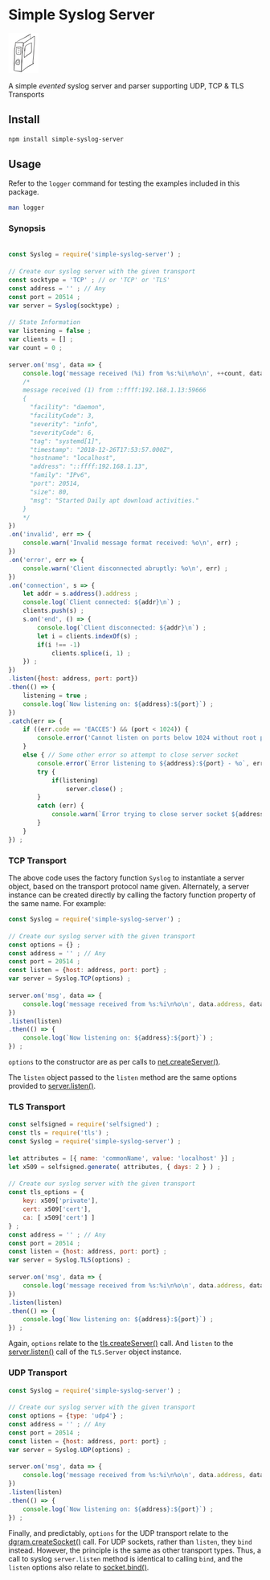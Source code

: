 # Simple Syslog Server

[![Simple Syslog Server](syslog-sml.png)](https://pixabay.com/photo-3685581/)

A simple _evented_ syslog server and parser supporting UDP, TCP & TLS Transports

## Install

```sh
npm install simple-syslog-server
```

## Usage

Refer to the `logger` command for testing the examples included in this package.

```bash
man logger
```

### Synopsis
```js

const Syslog = require('simple-syslog-server') ;

// Create our syslog server with the given transport
const socktype = 'TCP' ; // or 'TCP' or 'TLS'
const address = '' ; // Any
const port = 20514 ;
var server = Syslog(socktype) ;

// State Information
var listening = false ;
var clients = [] ;
var count = 0 ;

server.on('msg', data => {
	console.log('message received (%i) from %s:%i\n%o\n', ++count, data.address, data.port, data) ;
	/*
	message received (1) from ::ffff:192.168.1.13:59666
	{
	  "facility": "daemon",
	  "facilityCode": 3,
	  "severity": "info",
	  "severityCode": 6,
	  "tag": "systemd[1]",
	  "timestamp": "2018-12-26T17:53:57.000Z",
	  "hostname": "localhost",
	  "address": "::ffff:192.168.1.13",
	  "family": "IPv6",
	  "port": 20514,
	  "size": 80,
	  "msg": "Started Daily apt download activities."
	}	
	*/
})
.on('invalid', err => {
	console.warn('Invalid message format received: %o\n', err) ;
})
.on('error', err => {
	console.warn('Client disconnected abruptly: %o\n', err) ;
})
.on('connection', s => {
	let addr = s.address().address ;
	console.log(`Client connected: ${addr}\n`) ;
	clients.push(s) ;
	s.on('end', () => {
		console.log(`Client disconnected: ${addr}\n`) ;
		let i = clients.indexOf(s) ;
		if(i !== -1)
			clients.splice(i, 1) ;
	}) ;
})
.listen({host: address, port: port})
.then(() => {
	listening = true ;
	console.log(`Now listening on: ${address}:${port}`) ;
})
.catch(err => {
	if ((err.code == 'EACCES') && (port < 1024)) {
		console.error('Cannot listen on ports below 1024 without root permissions. Select a higher port number: %o', err) ;
	}
	else { // Some other error so attempt to close server socket
		console.error(`Error listening to ${address}:${port} - %o`, err) ;
		try {
			if(listening)
				server.close() ;
		}
		catch (err) {
			console.warn(`Error trying to close server socket ${address}:${port} - %o`, err) ;
		}
	}
}) ;

```

### TCP Transport
The above code uses the factory function `Syslog` to instantiate a server object, based on the transport protocol name given.  Alternately, a server instance can be created directly by calling the factory function property of the same name.  For example:

```js
const Syslog = require('simple-syslog-server') ;

// Create our syslog server with the given transport
const options = {} ;
const address = '' ; // Any
const port = 20514 ;
const listen = {host: address, port: port} ;
var server = Syslog.TCP(options) ;

server.on('msg', data => {
	console.log('message received from %s:%i\n%o\n', data.address, data.port, data) ;
})
.listen(listen)
.then(() => {
	console.log(`Now listening on: ${address}:${port}`) ;
}) ;


```
`options` to the constructor are as per calls to [net.createServer()](https://nodejs.org/api/net.html#net_net_createserver_options_connectionlistener "net.createServer"). 

The `listen` object passed to the `listen` method are the same options provided to [server.listen()](http://nodejs.org/api/net.html#net_server_listen "server.listen").

### TLS Transport

```js
const selfsigned = require('selfsigned') ;
const tls = require('tls') ;
const Syslog = require('simple-syslog-server') ;

let attributes = [{ name: 'commonName', value: 'localhost' }] ;
let x509 = selfsigned.generate( attributes, { days: 2 } ) ;

// Create our syslog server with the given transport
const tls_options = {
	key: x509['private'],
	cert: x509['cert'],
	ca: [ x509['cert'] ]
} ;
const address = '' ; // Any
const port = 20514 ;
const listen = {host: address, port: port} ;
var server = Syslog.TLS(options) ;

server.on('msg', data => {
	console.log('message received from %s:%i\n%o\n', data.address, data.port, data) ;
})
.listen(listen)
.then(() => {
	console.log(`Now listening on: ${address}:${port}`) ;
}) ;


```

Again, `options` relate to the [tls.createServer()](http://nodejs.org/api/tls.html#tls_tls_createserver_options_secureconnectionlistener "tls.createServer") call.  And `listen` to the [server.listen()](https://nodejs.org/api/tls.html#tls_server_listen) call of the `TLS.Server` object instance.

### UDP Transport


```js
const Syslog = require('simple-syslog-server') ;

// Create our syslog server with the given transport
const options = {type: 'udp4'} ;
const address = '' ; // Any
const port = 20514 ;
const listen = {host: address, port: port} ;
var server = Syslog.UDP(options) ;

server.on('msg', data => {
	console.log('message received from %s:%i\n%o\n', data.address, data.port, data) ;
})
.listen(listen)
.then(() => {
	console.log(`Now listening on: ${address}:${port}`) ;
}) ;


```

Finally, and predictably, `options` for the UDP transport relate to the [dgram.createSocket()](http://nodejs.org/api/dgram.html#dgram_dgram_createsocket_options_callback "dgram.createSocket") call.  For UDP sockets, rather than `listen`, they `bind` instead.  However, the principle is the same as other transport types.  Thus, a call to syslog `server.listen` method is identical to calling `bind`, and the `listen` options also relate to [socket.bind()](https://nodejs.org/api/dgram.html#dgram_socket_bind_port_address_callback).
